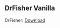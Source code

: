 ## DrFisher Vanilla
DrFisher: [Download](https://github.com/DesconCore/WoW-Vanilla-DrFisher/archive/refs/heads/main.zip)
